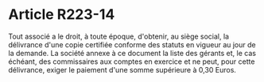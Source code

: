 # Article R223-14

Tout associé a le droit, à toute époque, d'obtenir, au siège social, la délivrance d'une copie certifiée conforme des statuts en vigueur au jour de la demande.   La société annexe à ce document la liste des gérants et, le cas échéant, des commissaires aux comptes en exercice et ne peut, pour cette délivrance, exiger le paiement d'une somme supérieure à 0,30 Euros.